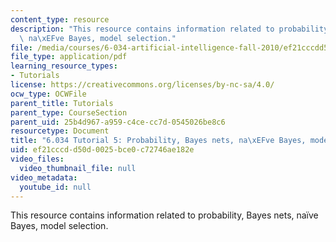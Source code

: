 ```yaml
---
content_type: resource
description: "This resource contains information related to probability, Bayes nets,\
  \ na\xEFve Bayes, model selection."
file: /media/courses/6-034-artificial-intelligence-fall-2010/ef21cccdd50d0025bce0c72746ae182e_MIT6_034F10_tutor06.pdf
file_type: application/pdf
learning_resource_types:
- Tutorials
license: https://creativecommons.org/licenses/by-nc-sa/4.0/
ocw_type: OCWFile
parent_title: Tutorials
parent_type: CourseSection
parent_uid: 25b4d967-a959-c4ce-cc7d-0545026be8c6
resourcetype: Document
title: "6.034 Tutorial 5: Probability, Bayes nets, na\xEFve Bayes, model selection"
uid: ef21cccd-d50d-0025-bce0-c72746ae182e
video_files:
  video_thumbnail_file: null
video_metadata:
  youtube_id: null
---
```

This resource contains information related to probability, Bayes nets, naïve Bayes, model selection.